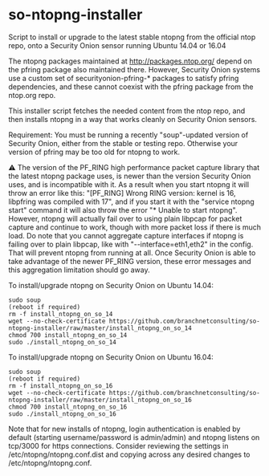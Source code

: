 # so-ntopng-installer
Script to install or upgrade to the latest stable ntopng from the official ntop repo, onto a Security Onion sensor running Ubuntu 14.04 or 16.04

The ntopng packages maintained at http://packages.ntop.org/ depend on the pfring package also maintained there.  However, Security Onion systems use a custom set of securityonion-pfring-* packages to satisfy pfring dependencies, and these cannot coexist with the pfring package from the ntop.org repo.  

This installer script fetches the needed content from the ntop repo, and then installs ntopng in a way that works cleanly on Security Onion sensors.

Requirement: You must be running a recently "soup"-updated version of Security Onion, either from the stable or testing repo.  Otherwise your version of pfring may be too old for ntopng to work.

:warning: The version of the PF_RING high performance packet capture library that the latest ntopng package uses, is newer than the version  Security Onion uses, and is incompatible with it.  As a result when you start ntopng it will throw an error like this: "[PF_RING] Wrong RING version: kernel is 16, libpfring was compiled with 17", and if you start it with the "service ntopng start" command it will also throw the error "* Unable to start ntopng".  However, ntopng will actually fail over to using plain libpcap for packet capture and continue to work, though with more packet loss if there is much load.  Do note that you cannot aggregate capture interfaces if ntopng is failing over to plain libpcap, like with "--interface=eth1,eth2" in the config.  That will prevent ntopng from running at all.  Once Security Onion is able to take advantage of the newer PF_RING version, these error messages and this aggregation limitation should go away.

To install/upgrade ntopng on Security Onion on Ubuntu 14.04:

	sudo soup
	(reboot if required)
	rm -f install_ntopng_on_so_14
	wget --no-check-certificate https://github.com/branchnetconsulting/so-ntopng-installer/raw/master/install_ntopng_on_so_14
	chmod 700 install_ntopng_on_so_14
	sudo ./install_ntopng_on_so_14

To install/upgrade ntopng on Security Onion on Ubuntu 16.04:

	sudo soup
	(reboot if required)
	rm -f install_ntopng_on_so_16
	wget --no-check-certificate https://github.com/branchnetconsulting/so-ntopng-installer/raw/master/install_ntopng_on_so_16
	chmod 700 install_ntopng_on_so_16
	sudo ./install_ntopng_on_so_16

Note that for new installs of ntopng, login authentication is enabled by default (starting username/password is admin/admin) and ntopng listens on tcp/3000 for https connections.  Consider reviewing the settings in /etc/ntopng/ntopng.conf.dist and copying across any desired changes to /etc/ntopng/ntopng.conf.
